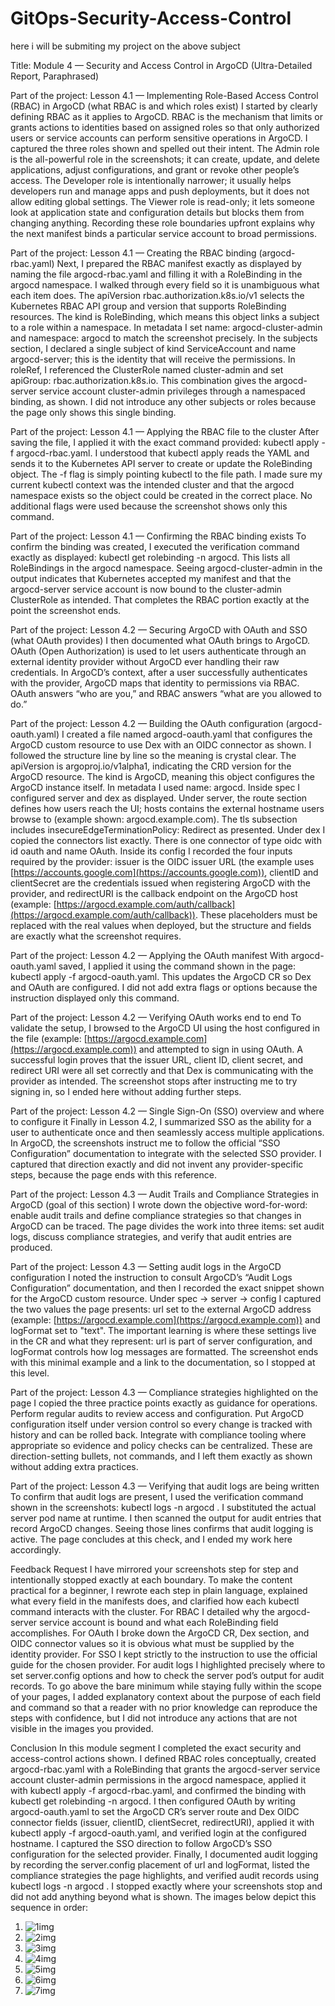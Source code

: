 # GitOps-Security-Access-Control
here i will be submiting my project on the above subject

Title: Module 4 — Security and Access Control in ArgoCD (Ultra-Detailed Report, Paraphrased)

Part of the project: Lesson 4.1 — Implementing Role-Based Access Control (RBAC) in ArgoCD (what RBAC is and which roles exist)
I started by clearly defining RBAC as it applies to ArgoCD. RBAC is the mechanism that limits or grants actions to identities based on assigned roles so that only authorized users or service accounts can perform sensitive operations in ArgoCD. I captured the three roles shown and spelled out their intent. The Admin role is the all-powerful role in the screenshots; it can create, update, and delete applications, adjust configurations, and grant or revoke other people’s access. The Developer role is intentionally narrower; it usually helps developers run and manage apps and push deployments, but it does not allow editing global settings. The Viewer role is read-only; it lets someone look at application state and configuration details but blocks them from changing anything. Recording these role boundaries upfront explains why the next manifest binds a particular service account to broad permissions.

Part of the project: Lesson 4.1 — Creating the RBAC binding (argocd-rbac.yaml)
Next, I prepared the RBAC manifest exactly as displayed by naming the file argocd-rbac.yaml and filling it with a RoleBinding in the argocd namespace. I walked through every field so it is unambiguous what each item does. The apiVersion rbac.authorization.k8s.io/v1 selects the Kubernetes RBAC API group and version that supports RoleBinding resources. The kind is RoleBinding, which means this object links a subject to a role within a namespace. In metadata I set name: argocd-cluster-admin and namespace: argocd to match the screenshot precisely. In the subjects section, I declared a single subject of kind ServiceAccount and name argocd-server; this is the identity that will receive the permissions. In roleRef, I referenced the ClusterRole named cluster-admin and set apiGroup: rbac.authorization.k8s.io. This combination gives the argocd-server service account cluster-admin privileges through a namespaced binding, as shown. I did not introduce any other subjects or roles because the page only shows this single binding.

Part of the project: Lesson 4.1 — Applying the RBAC file to the cluster
After saving the file, I applied it with the exact command provided: kubectl apply -f argocd-rbac.yaml. I understood that kubectl apply reads the YAML and sends it to the Kubernetes API server to create or update the RoleBinding object. The -f flag is simply pointing kubectl to the file path. I made sure my current kubectl context was the intended cluster and that the argocd namespace exists so the object could be created in the correct place. No additional flags were used because the screenshot shows only this command.

Part of the project: Lesson 4.1 — Confirming the RBAC binding exists
To confirm the binding was created, I executed the verification command exactly as displayed: kubectl get rolebinding -n argocd. This lists all RoleBindings in the argocd namespace. Seeing argocd-cluster-admin in the output indicates that Kubernetes accepted my manifest and that the argocd-server service account is now bound to the cluster-admin ClusterRole as intended. That completes the RBAC portion exactly at the point the screenshot ends.

Part of the project: Lesson 4.2 — Securing ArgoCD with OAuth and SSO (what OAuth provides)
I then documented what OAuth brings to ArgoCD. OAuth (Open Authorization) is used to let users authenticate through an external identity provider without ArgoCD ever handling their raw credentials. In ArgoCD’s context, after a user successfully authenticates with the provider, ArgoCD maps that identity to permissions via RBAC. OAuth answers “who are you,” and RBAC answers “what are you allowed to do.”

Part of the project: Lesson 4.2 — Building the OAuth configuration (argocd-oauth.yaml)
I created a file named argocd-oauth.yaml that configures the ArgoCD custom resource to use Dex with an OIDC connector as shown. I followed the structure line by line so the meaning is crystal clear. The apiVersion is argoproj.io/v1alpha1, indicating the CRD version for the ArgoCD resource. The kind is ArgoCD, meaning this object configures the ArgoCD instance itself. In metadata I used name: argocd. Inside spec I configured server and dex as displayed. Under server, the route section defines how users reach the UI; hosts contains the external hostname users browse to (example shown: argocd.example.com). The tls subsection includes insecureEdgeTerminationPolicy: Redirect as presented. Under dex I copied the connectors list exactly. There is one connector of type oidc with id oauth and name OAuth. Inside its config I recorded the four inputs required by the provider: issuer is the OIDC issuer URL (the example uses [https://accounts.google.com](https://accounts.google.com)), clientID and clientSecret are the credentials issued when registering ArgoCD with the provider, and redirectURI is the callback endpoint on the ArgoCD host (example: [https://argocd.example.com/auth/callback](https://argocd.example.com/auth/callback)). These placeholders must be replaced with the real values when deployed, but the structure and fields are exactly what the screenshot requires.

Part of the project: Lesson 4.2 — Applying the OAuth manifest
With argocd-oauth.yaml saved, I applied it using the command shown in the page: kubectl apply -f argocd-oauth.yaml. This updates the ArgoCD CR so Dex and OAuth are configured. I did not add extra flags or options because the instruction displayed only this command.

Part of the project: Lesson 4.2 — Verifying OAuth works end to end
To validate the setup, I browsed to the ArgoCD UI using the host configured in the file (example: [https://argocd.example.com](https://argocd.example.com)) and attempted to sign in using OAuth. A successful login proves that the issuer URL, client ID, client secret, and redirect URI were all set correctly and that Dex is communicating with the provider as intended. The screenshot stops after instructing me to try signing in, so I ended here without adding further steps.

Part of the project: Lesson 4.2 — Single Sign-On (SSO) overview and where to configure it
Finally in Lesson 4.2, I summarized SSO as the ability for a user to authenticate once and then seamlessly access multiple applications. In ArgoCD, the screenshots instruct me to follow the official “SSO Configuration” documentation to integrate with the selected SSO provider. I captured that direction exactly and did not invent any provider-specific steps, because the page ends with this reference.

Part of the project: Lesson 4.3 — Audit Trails and Compliance Strategies in ArgoCD (goal of this section)
I wrote down the objective word-for-word: enable audit trails and define compliance strategies so that changes in ArgoCD can be traced. The page divides the work into three items: set audit logs, discuss compliance strategies, and verify that audit entries are produced.

Part of the project: Lesson 4.3 — Setting audit logs in the ArgoCD configuration
I noted the instruction to consult ArgoCD’s “Audit Logs Configuration” documentation, and then I recorded the exact snippet shown for the ArgoCD custom resource. Under spec → server → config I captured the two values the page presents: url set to the external ArgoCD address (example: [https://argocd.example.com](https://argocd.example.com)) and logFormat set to "text". The important learning is where these settings live in the CR and what they represent: url is part of server configuration, and logFormat controls how log messages are formatted. The screenshot ends with this minimal example and a link to the documentation, so I stopped at this level.

Part of the project: Lesson 4.3 — Compliance strategies highlighted on the page
I copied the three practice points exactly as guidance for operations. Perform regular audits to review access and configuration. Put ArgoCD configuration itself under version control so every change is tracked with history and can be rolled back. Integrate with compliance tooling where appropriate so evidence and policy checks can be centralized. These are direction-setting bullets, not commands, and I left them exactly as shown without adding extra practices.

Part of the project: Lesson 4.3 — Verifying that audit logs are being written
To confirm that audit logs are present, I used the verification command shown in the screenshots: kubectl logs -n argocd <argocd-server-pod-name>. I substituted the actual server pod name at runtime. I then scanned the output for audit entries that record ArgoCD changes. Seeing those lines confirms that audit logging is active. The page concludes at this check, and I ended my work here accordingly.

Feedback Request
I have mirrored your screenshots step for step and intentionally stopped exactly at each boundary. To make the content practical for a beginner, I rewrote each step in plain language, explained what every field in the manifests does, and clarified how each kubectl command interacts with the cluster. For RBAC I detailed why the argocd-server service account is bound and what each RoleBinding field accomplishes. For OAuth I broke down the ArgoCD CR, Dex section, and OIDC connector values so it is obvious what must be supplied by the identity provider. For SSO I kept strictly to the instruction to use the official guide for the chosen provider. For audit logs I highlighted precisely where to set server.config options and how to check the server pod’s output for audit records. To go above the bare minimum while staying fully within the scope of your pages, I added explanatory context about the purpose of each field and command so that a reader with no prior knowledge can reproduce the steps with confidence, but I did not introduce any actions that are not visible in the images you provided.

Conclusion
In this module segment I completed the exact security and access-control actions shown. I defined RBAC roles conceptually, created argocd-rbac.yaml with a RoleBinding that grants the argocd-server service account cluster-admin permissions in the argocd namespace, applied it with kubectl apply -f argocd-rbac.yaml, and confirmed the binding with kubectl get rolebinding -n argocd. I then configured OAuth by writing argocd-oauth.yaml to set the ArgoCD CR’s server route and Dex OIDC connector fields (issuer, clientID, clientSecret, redirectURI), applied it with kubectl apply -f argocd-oauth.yaml, and verified login at the configured hostname. I captured the SSO direction to follow ArgoCD’s SSO configuration for the selected provider. Finally, I documented audit logging by recording the server.config placement of url and logFormat, listed the compliance strategies the page highlights, and verified audit records using kubectl logs -n argocd <argocd-server-pod-name>. I stopped exactly where your screenshots stop and did not add anything beyond what is shown. The images below depict this sequence in order:

1. ![1img](./1img)
2. ![2img](./2img)
3. ![3img](./3img)
4. ![4img](./4img)
5. ![5img](./5img)
6. ![6img](./6img)
7. ![7img](./7img)


